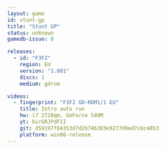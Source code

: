 ```yaml
---
layout: game
id: stunt-gp
title: "Stunt GP"
status: unknown
gamedb-issue: 0

releases:
  - id: "F3F2"
    region: EU
    version: "1.001"
    discs: 1
    medium: gdrom

videos:
  - fingerprint: "F3F2 GD-ROM1/1 EU"
    title: Intro auto run
    hw: i7 2720qm, GeForce 540M
    yt: birGRJPdFII
    git: d59197f84353d7d2b746383e9277d9ed7c8c4053
    platform: win86-release
---
```


